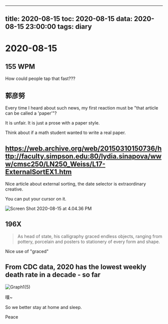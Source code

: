 
---
title: 2020-08-15
toc: 2020-08-15
data: 2020-08-15 23:00:00
tags: diary
---


# 2020-08-15

## 155 WPM

How could people tap that fast???

## 郭彦努

Every time I heard about such news, my first reaction must be "that article can be called a 'paper'"?

It is unfair. It is just a prose with a paper style. 

Think about if a math student wanted to write a real paper.

## https://web.archive.org/web/20150310150736/http://faculty.simpson.edu:80/lydia.sinapova/www/cmsc250/LN250_Weiss/L17-ExternalSortEX1.htm

Nice article about external sorting, the date selector is extraordinary creative.

You can put your cursor on it.

![Screen Shot 2020-08-15 at 4.04.36 PM](https://tva1.sinaimg.cn/large/007S8ZIlgy1ghrk4fwp5uj314u04kq4o.jpg)



## 196X

> As head of state, his calligraphy graced endless objects, ranging from pottery, porcelain and posters to stationery of every form and shape. 



Nice use of "graced"

## **From CDC data, 2020 has the lowest weekly death rate in a decade - so far**



![Graph1(5)](https://tva1.sinaimg.cn/large/007S8ZIlgy1ghrslfwactj30go07u3zi.jpg)

噗~

So we better stay at home and sleep.

Peace



